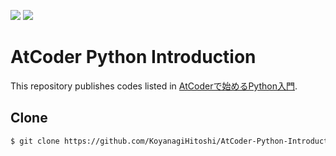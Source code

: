 ![](https://img.shields.io/badge/Python-3.11.4-informational.svg)
![](https://img.shields.io/badge/pycodestyle-2.14.0-informational.svg)

# AtCoder Python Introduction

This repository publishes codes listed in [AtCoderで始めるPython入門](https://qiita.com/KoyanagiHitoshi/items/3286fbc65d56dd67737c).

## Clone

```bash
$ git clone https://github.com/KoyanagiHitoshi/AtCoder-Python-Introduction.git
```
